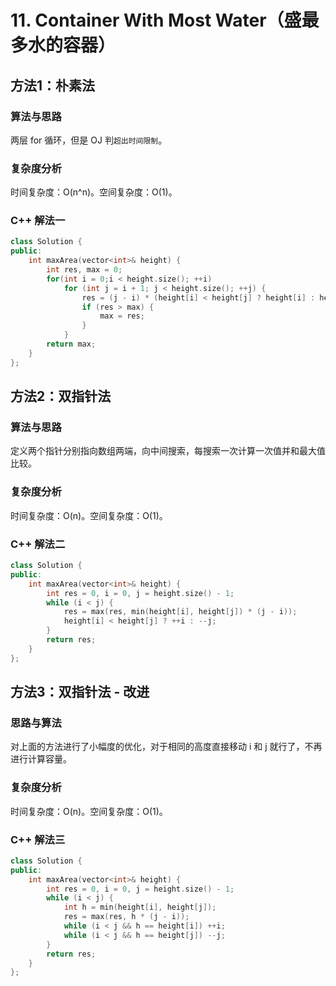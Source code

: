 # 11. Container With Most Water（盛最多水的容器）

## 方法1：朴素法

### 算法与思路

两层 for 循环，但是 OJ 判`超出时间限制`。

### 复杂度分析

时间复杂度：O(n^n)。空间复杂度：O(1)。

### C++ 解法一

```c++
class Solution {
public:
	int maxArea(vector<int>& height) {
		int res, max = 0;
		for(int i = 0;i < height.size(); ++i)
			for (int j = i + 1; j < height.size(); ++j) {
				res = (j - i) * (height[i] < height[j] ? height[i] : height[j]);
				if (res > max) {
					max = res;
				}
			}
		return max;
	}
};
```

## 方法2：双指针法

### 算法与思路

定义两个指针分别指向数组两端，向中间搜索，每搜索一次计算一次值并和最大值比较。 

### 复杂度分析

时间复杂度：O(n)。空间复杂度：O(1)。

### C++ 解法二

```c++
class Solution {
public:
    int maxArea(vector<int>& height) {
        int res = 0, i = 0, j = height.size() - 1;
        while (i < j) {
            res = max(res, min(height[i], height[j]) * (j - i));
            height[i] < height[j] ? ++i : --j;
        }
        return res;
    }
};
```

## 方法3：双指针法 - 改进

### 思路与算法

对上面的方法进行了小幅度的优化，对于相同的高度直接移动 i 和 j 就行了，不再进行计算容量。

### 复杂度分析

时间复杂度：O(n)。空间复杂度：O(1)。

### C++ 解法三

```c++
class Solution {
public:
    int maxArea(vector<int>& height) {
        int res = 0, i = 0, j = height.size() - 1;
        while (i < j) {
            int h = min(height[i], height[j]);
            res = max(res, h * (j - i));
            while (i < j && h == height[i]) ++i;
            while (i < j && h == height[j]) --j;
        }
        return res;
    }
};
```

